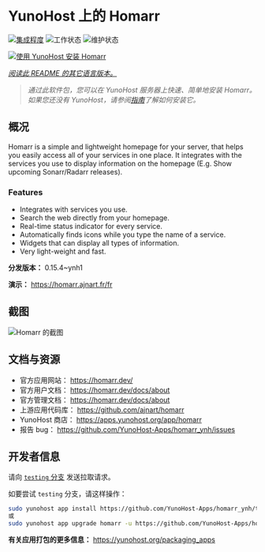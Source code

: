 <!--
注意：此 README 由 <https://github.com/YunoHost/apps/tree/master/tools/readme_generator> 自动生成
请勿手动编辑。
-->

# YunoHost 上的 Homarr

[![集成程度](https://dash.yunohost.org/integration/homarr.svg)](https://ci-apps.yunohost.org/ci/apps/homarr/) ![工作状态](https://ci-apps.yunohost.org/ci/badges/homarr.status.svg) ![维护状态](https://ci-apps.yunohost.org/ci/badges/homarr.maintain.svg)

[![使用 YunoHost 安装 Homarr](https://install-app.yunohost.org/install-with-yunohost.svg)](https://install-app.yunohost.org/?app=homarr)

*[阅读此 README 的其它语言版本。](./ALL_README.md)*

> *通过此软件包，您可以在 YunoHost 服务器上快速、简单地安装 Homarr。*  
> *如果您还没有 YunoHost，请参阅[指南](https://yunohost.org/install)了解如何安装它。*

## 概况

Homarr is a simple and lightweight homepage for your server, that helps you easily access all of your services in one place.
It integrates with the services you use to display information on the homepage (E.g. Show upcoming Sonarr/Radarr releases).

### Features

- Integrates with services you use.
- Search the web directly from your homepage.
- Real-time status indicator for every service.
- Automatically finds icons while you type the name of a service.
- Widgets that can display all types of information.
- Very light-weight and fast.


**分发版本：** 0.15.4~ynh1

**演示：** <https://homarr.ajnart.fr/fr>

## 截图

![Homarr 的截图](./doc/screenshots/screenshot.png)

## 文档与资源

- 官方应用网站： <https://homarr.dev/>
- 官方用户文档： <https://homarr.dev/docs/about>
- 官方管理文档： <https://homarr.dev/docs/about>
- 上游应用代码库： <https://github.com/ajnart/homarr>
- YunoHost 商店： <https://apps.yunohost.org/app/homarr>
- 报告 bug： <https://github.com/YunoHost-Apps/homarr_ynh/issues>

## 开发者信息

请向 [`testing` 分支](https://github.com/YunoHost-Apps/homarr_ynh/tree/testing) 发送拉取请求。

如要尝试 `testing` 分支，请这样操作：

```bash
sudo yunohost app install https://github.com/YunoHost-Apps/homarr_ynh/tree/testing --debug
或
sudo yunohost app upgrade homarr -u https://github.com/YunoHost-Apps/homarr_ynh/tree/testing --debug
```

**有关应用打包的更多信息：** <https://yunohost.org/packaging_apps>
